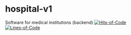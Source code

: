 # hospital-v1
Software for medical institutions (backend)
[![Hits-of-Code](https://hitsofcode.com/github/Iliaz41/hospital-v1)](https://hitsofcode.com/view/github/Iliaz41/hospital-v1)
[![Lines-of-Code](https://tokei.rs/b1/github/Iliaz41/hospital-v1)](https://github.com/Iliaz41/hospital-v1)

